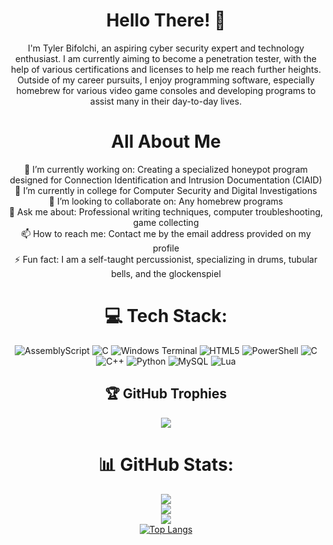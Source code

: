 <div align="center">
  
# Hello There! 👋
I'm Tyler Bifolchi, an aspiring cyber security expert and technology enthusiast. I am currently aiming to become a penetration tester, with the help of various
certifications and licenses to help me reach further heights. Outside of my career pursuits, I enjoy programming software, especially homebrew for various video
game consoles and developing programs to assist many in their day-to-day lives.

# All About Me
🔭 I’m currently working on: Creating a specialized honeypot program designed for Connection Identification and Intrusion Documentation (CIAID)<br>
🌱 I’m currently in college for Computer Security and Digital Investigations<br>
👯 I’m looking to collaborate on: Any homebrew programs<br>
💬 Ask me about: Professional writing techniques, computer troubleshooting, game collecting<br>
📫 How to reach me: Contact me by the email address provided on my profile<br>
⚡ Fun fact: I am a self-taught percussionist, specializing in drums, tubular bells, and the glockenspiel<br>

# 💻 Tech Stack:
![AssemblyScript](https://img.shields.io/badge/assembly%20script-%23000000.svg?style=for-the-badge&logo=assemblyscript&logoColor=white) ![C](https://img.shields.io/badge/c-%2300599C.svg?style=for-the-badge&logo=c&logoColor=white) ![Windows Terminal](https://img.shields.io/badge/Windows%20Terminal-%234D4D4D.svg?style=for-the-badge&logo=windows-terminal&logoColor=white) ![HTML5](https://img.shields.io/badge/html5-%23E34F26.svg?style=for-the-badge&logo=html5&logoColor=white) ![PowerShell](https://img.shields.io/badge/PowerShell-%235391FE.svg?style=for-the-badge&logo=powershell&logoColor=white) ![C](https://img.shields.io/badge/c-%2300599C.svg?style=for-the-badge&logo=c&logoColor=white) ![C++](https://img.shields.io/badge/c++-%2300599C.svg?style=for-the-badge&logo=c%2B%2B&logoColor=white) ![Python](https://img.shields.io/badge/python-3670A0?style=for-the-badge&logo=python&logoColor=ffdd54) ![MySQL](https://img.shields.io/badge/mysql-4479A1.svg?style=for-the-badge&logo=mysql&logoColor=white) ![Lua](https://img.shields.io/badge/lua-%232C2D72.svg?style=for-the-badge&logo=lua&logoColor=white)
<br>

## 🏆 GitHub Trophies
![](https://github-profile-trophy.vercel.app/?username=tenor-z&theme=radical&no-frame=false&no-bg=false&margin-w=4)

# 📊 GitHub Stats:
![](https://github-readme-stats.vercel.app/api?username=tenor-z&theme=dark&hide_border=false&include_all_commits=true&count_private=false)<br/>
![](https://github-readme-streak-stats.herokuapp.com/?user=tenor-z&theme=dark&hide_border=false)<br/>
![](https://github-readme-stats.vercel.app/api/top-langs/?username=tenor-z&theme=dark&hide_border=false&include_all_commits=true&count_private=true&layout=compact)<br>
[![Top Langs](https://github-readme-stats.vercel.app/api/top-langs/?username=tenor-z)](https://github.com/tenor-z/github-readme-stats)



